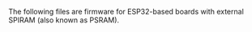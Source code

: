 The following files are firmware for ESP32-based boards with external SPIRAM (also known as PSRAM).
